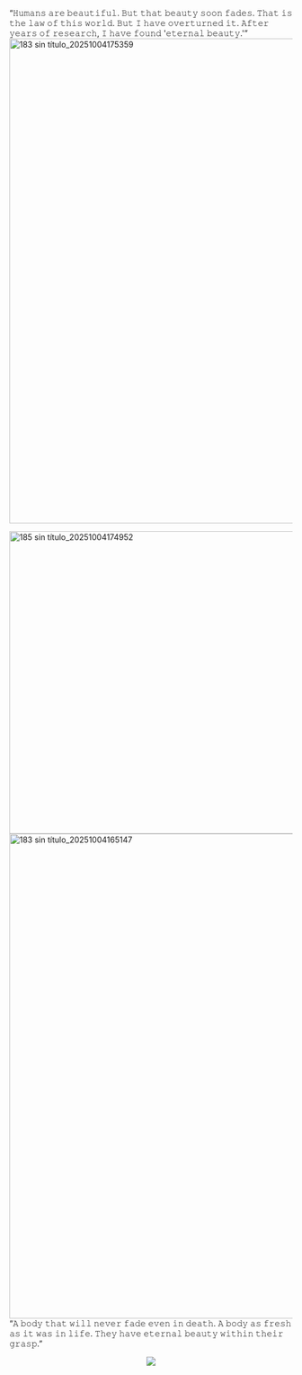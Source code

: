 “𝙷𝚞𝚖𝚊𝚗𝚜 𝚊𝚛𝚎 𝚋𝚎𝚊𝚞𝚝𝚒𝚏𝚞𝚕. 𝙱𝚞𝚝 𝚝𝚑𝚊𝚝 𝚋𝚎𝚊𝚞𝚝𝚢 𝚜𝚘𝚘𝚗 𝚏𝚊𝚍𝚎𝚜. 𝚃𝚑𝚊𝚝 𝚒𝚜 𝚝𝚑𝚎 𝚕𝚊𝚠 𝚘𝚏 𝚝𝚑𝚒𝚜 𝚠𝚘𝚛𝚕𝚍. 𝙱𝚞𝚝 𝙸 𝚑𝚊𝚟𝚎 𝚘𝚟𝚎𝚛𝚝𝚞𝚛𝚗𝚎𝚍 𝚒𝚝. 𝙰𝚏𝚝𝚎𝚛 𝚢𝚎𝚊𝚛𝚜 𝚘𝚏 𝚛𝚎𝚜𝚎𝚊𝚛𝚌𝚑, 𝙸 𝚑𝚊𝚟𝚎 𝚏𝚘𝚞𝚗𝚍 '𝚎𝚝𝚎𝚛𝚗𝚊𝚕 𝚋𝚎𝚊𝚞𝚝𝚢.'”
<img width="2160" height="862" alt="183 sin título_20251004175359" src="https://github.com/user-attachments/assets/160f313a-3183-49a3-9c0a-f55b4d2149c3" />

<img width="958" height="538" alt="185 sin título_20251004174952" src="https://github.com/user-attachments/assets/65e65a7a-7d5b-46eb-b363-8b5d0b53246b" />





<img width="2160" height="862" alt="183 sin título_20251004165147" src="https://github.com/user-attachments/assets/ff71271d-cdd8-4bf8-b115-caeef647f03d" />
“𝙰 𝚋𝚘𝚍𝚢 𝚝𝚑𝚊𝚝 𝚠𝚒𝚕𝚕 𝚗𝚎𝚟𝚎𝚛 𝚏𝚊𝚍𝚎 𝚎𝚟𝚎𝚗 𝚒𝚗 𝚍𝚎𝚊𝚝𝚑. 𝙰 𝚋𝚘𝚍𝚢 𝚊𝚜 𝚏𝚛𝚎𝚜𝚑 𝚊𝚜 𝚒𝚝 𝚠𝚊𝚜 𝚒𝚗 𝚕𝚒𝚏𝚎. 𝚃𝚑𝚎𝚢 𝚑𝚊𝚟𝚎 𝚎𝚝𝚎𝚛𝚗𝚊𝚕 𝚋𝚎𝚊𝚞𝚝𝚢 𝚠𝚒𝚝𝚑𝚒𝚗 𝚝𝚑𝚎𝚒𝚛 𝚐𝚛𝚊𝚜𝚙.”



<p align="center">
  <a href="https://github.com/kittinan/spotify-github-profile">
    <img src="https://spotify-github-profile.kittinanx.com/api/view?uid=31pmpcnt2uod2athmgdwtem7jkde&cover_image=true&theme=natemoo-re&show_offline=false&background_color=121212&interchange=false&profanity=false&bar_color=53b14f&bar_color_cover=false">
  </a>
</p>
